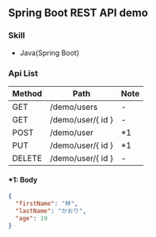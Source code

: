 ﻿## Spring Boot REST API demo

### Skill

- Java(Spring Boot)

### Api List

| Method | Path              | Note |
| ------ | ----------------- | ---- |
| GET    | /demo/users       | -    |
| GET    | /demo/user/{ id } | -    |
| POST   | /demo/user        | \*1  |
| PUT    | /demo/user/{ id } | \*1  |
| DELETE | /demo/user/{ id } | -    |

#### \*1: Body

```json
{
  "firstName": "林",
  "lastName": "かおり",
  "age": 19
}
```
